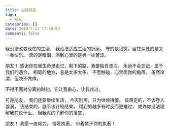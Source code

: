 ```yaml
---
title: 尘埃待定
tags:
  - 拾光
categories: []
date: 2010-7-11 17:49:00
comments: false
---
```


我没法改变现在的生活，­
我没法适应生活的折磨。­
守的是寂寞，留在深处的是又一番快乐。­
流的是眼泪，淌到心里的是另一抹苦涩。­
<!-- more -->

朋友！­
感谢你在我生命里走过，剩下的路，我要独自漂泊。­
永远不会忘记，属于我们的遇合，­
相同的地方，总是太多太多。­
不愿触碰，心里面你的角落，­
虽然冷清，但决不做作。­

不得不面对分离的时刻，它让我揪心，让我难过。

可是朋友，­
我们还要继续生活，­
今天别离，只为继续拼搏。­
该落定的，不该卷入漩涡，­
该结束的，就不该计较结果。­
得到的越多有时反而更难过，­
或许你没法理解我在说什么，­
但我真的了解你的落寞，­

朋友！­
我愿一直努力，­
带着执著，­
带着属于你的执著！­